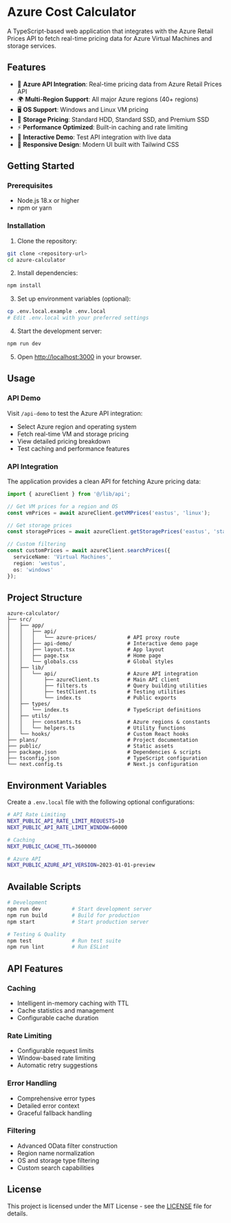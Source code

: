 # Azure Cost Calculator

A TypeScript-based web application that integrates with the Azure Retail Prices API to fetch real-time pricing data for Azure Virtual Machines and storage services.

## Features

- 🔌 **Azure API Integration**: Real-time pricing data from Azure Retail Prices API
- 🌍 **Multi-Region Support**: All major Azure regions (40+ regions)
- 🖥️ **OS Support**: Windows and Linux VM pricing
- 💾 **Storage Pricing**: Standard HDD, Standard SSD, and Premium SSD
- ⚡ **Performance Optimized**: Built-in caching and rate limiting
- 🧪 **Interactive Demo**: Test API integration with live data
- 📱 **Responsive Design**: Modern UI built with Tailwind CSS

## Getting Started

### Prerequisites

- Node.js 18.x or higher
- npm or yarn

### Installation

1. Clone the repository:
```bash
git clone <repository-url>
cd azure-calculator
```

2. Install dependencies:
```bash
npm install
```

3. Set up environment variables (optional):
```bash
cp .env.local.example .env.local
# Edit .env.local with your preferred settings
```

4. Start the development server:
```bash
npm run dev
```

5. Open [http://localhost:3000](http://localhost:3000) in your browser.

## Usage

### API Demo
Visit `/api-demo` to test the Azure API integration:
- Select Azure region and operating system
- Fetch real-time VM and storage pricing
- View detailed pricing breakdown
- Test caching and performance features

### API Integration
The application provides a clean API for fetching Azure pricing data:

```typescript
import { azureClient } from '@/lib/api';

// Get VM prices for a region and OS
const vmPrices = await azureClient.getVMPrices('eastus', 'linux');

// Get storage prices
const storagePrices = await azureClient.getStoragePrices('eastus', 'standard-ssd');

// Custom filtering
const customPrices = await azureClient.searchPrices({
  serviceName: 'Virtual Machines',
  region: 'westus',
  os: 'windows'
});
```

## Project Structure

```
azure-calculator/
├── src/
│   ├── app/
│   │   ├── api/
│   │   │   └── azure-prices/          # API proxy route
│   │   ├── api-demo/                  # Interactive demo page
│   │   ├── layout.tsx                 # App layout
│   │   ├── page.tsx                   # Home page
│   │   └── globals.css                # Global styles
│   ├── lib/
│   │   └── api/                       # Azure API integration
│   │       ├── azureClient.ts         # Main API client
│   │       ├── filters.ts             # Query building utilities
│   │       ├── testClient.ts          # Testing utilities
│   │       └── index.ts               # Public exports
│   ├── types/
│   │   └── index.ts                   # TypeScript definitions
│   ├── utils/
│   │   ├── constants.ts               # Azure regions & constants
│   │   └── helpers.ts                 # Utility functions
│   └── hooks/                         # Custom React hooks
├── plans/                             # Project documentation
├── public/                            # Static assets
├── package.json                       # Dependencies & scripts
├── tsconfig.json                      # TypeScript configuration
└── next.config.ts                     # Next.js configuration
```

## Environment Variables

Create a `.env.local` file with the following optional configurations:

```bash
# API Rate Limiting
NEXT_PUBLIC_API_RATE_LIMIT_REQUESTS=10
NEXT_PUBLIC_API_RATE_LIMIT_WINDOW=60000

# Caching
NEXT_PUBLIC_CACHE_TTL=3600000

# Azure API
NEXT_PUBLIC_AZURE_API_VERSION=2023-01-01-preview
```

## Available Scripts

```bash
# Development
npm run dev          # Start development server
npm run build        # Build for production
npm start            # Start production server

# Testing & Quality
npm test             # Run test suite
npm run lint         # Run ESLint
```

## API Features

### Caching
- Intelligent in-memory caching with TTL
- Cache statistics and management
- Configurable cache duration

### Rate Limiting
- Configurable request limits
- Window-based rate limiting
- Automatic retry suggestions

### Error Handling
- Comprehensive error types
- Detailed error context
- Graceful fallback handling

### Filtering
- Advanced OData filter construction
- Region name normalization
- OS and storage type filtering
- Custom search capabilities

## License

This project is licensed under the MIT License - see the [LICENSE](LICENSE) file for details. 